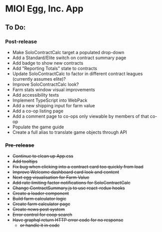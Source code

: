 # MIOI Egg, Inc. App

## To Do:

### Post-release
- Make SoloContractCalc target a populated drop-down
- Add a Standard/Elite switch on contract summary page
- Add badge to show new contracts
- Add "Reporting Totals" state to contracts
- Update SoloContractCalc to factor in different contract leagues (currently assumes elite)?
- Improve SoloContractCalc look?
- Farm stats window visual improvements
- Add accessibility texts
- Implement TypeScript into WebPack
- Add a new shipping input for farm value
- Add a co-op listing page
- Add a comment page to co-ops only viewable by members of that co-op
- Populate the game guide
- Create a full alias to translate game objects through API

### ~~Pre-release~~
- ~~Continue to clean up App.css~~
- ~~Add tooltips~~
- ~~Fix bug when clicking into a contract card too quickly from load~~
- ~~Improve Welcome dashboard card look and content~~
- ~~Next egg visualisation for Farm Value~~
- ~~Add rate limiting factor notifications for SoloContractCalc~~
- ~~Change ContractSummary.js to use react-redux hooks~~
- ~~Create a loader component~~
- ~~Build farm calculator logic~~
- ~~Create farm calculator page~~
- ~~Create news post system~~
- ~~Error control for coop search~~
- ~~Have graphql return HTTP error code for no response~~
	- ~~or handle it in code~~